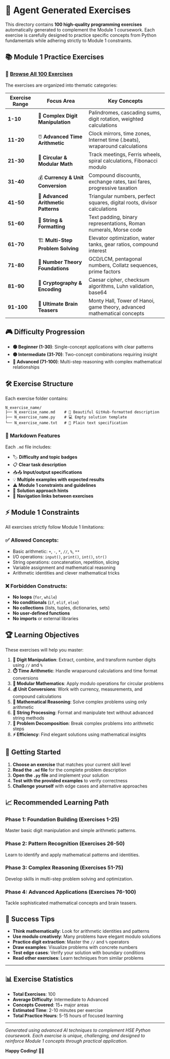 # 🧠 Agent Generated Exercises

This directory contains **100 high-quality programming exercises** automatically generated to complement the Module 1 coursework. Each exercise is carefully designed to practice specific concepts from Python fundamentals while adhering strictly to Module 1 constraints.

## 📚 Module 1 Practice Exercises

### 🎯 [Browse All 100 Exercises](./module_1/)

The exercises are organized into thematic categories:

| Exercise Range | Focus Area | Key Concepts |
|---|---|---|
| **1-10** | 🔢 **Complex Digit Manipulation** | Palindromes, cascading sums, digit rotation, weighted calculations |
| **11-20** | ⏰ **Advanced Time Arithmetic** | Clock mirrors, time zones, Internet time (.beats), wraparound calculations |
| **21-30** | 🔄 **Circular & Modular Math** | Track meetings, Ferris wheels, spiral calculations, Fibonacci modulo |
| **31-40** | 💰 **Currency & Unit Conversion** | Compound discounts, exchange rates, taxi fares, progressive taxation |
| **41-50** | 🧮 **Advanced Arithmetic Patterns** | Triangular numbers, perfect squares, digital roots, divisor calculations |
| **51-60** | 📝 **String & Formatting** | Text padding, binary representations, Roman numerals, Morse code |
| **61-70** | 🏗️ **Multi-Step Problem Solving** | Elevator optimization, water tanks, gear ratios, compound interest |
| **71-80** | 🔬 **Number Theory Foundations** | GCD/LCM, pentagonal numbers, Collatz sequences, prime factors |
| **81-90** | 🎲 **Cryptography & Encoding** | Caesar cipher, checksum algorithms, Luhn validation, base64 |
| **91-100** | 🧩 **Ultimate Brain Teasers** | Monty Hall, Tower of Hanoi, game theory, advanced mathematical concepts |

## 🎮 Difficulty Progression

- **🟢 Beginner (1-30)**: Single-concept applications with clear patterns
- **🟡 Intermediate (31-70)**: Two-concept combinations requiring insight  
- **🔴 Advanced (71-100)**: Multi-step reasoning with complex mathematical relationships

## 🛠️ Exercise Structure

Each exercise folder contains:

```
N_exercise_name/
├── N_exercise_name.md    # 📖 Beautiful GitHub-formatted description
├── N_exercise_name.py    # 💻 Empty solution template
└── N_exercise_name.txt   # 📄 Plain text specification
```

### 📖 Markdown Features

Each `.md` file includes:
- 🏷️ **Difficulty and topic badges**
- 📋 **Clear task description**
- 📥📤 **Input/output specifications**
- 💡 **Multiple examples with expected results**
- ⚠️ **Module 1 constraints and guidelines**
- 🎯 **Solution approach hints**
- 🔗 **Navigation links between exercises**

## ⚡ Module 1 Constraints

All exercises strictly follow Module 1 limitations:

### ✅ **Allowed Concepts:**
- Basic arithmetic: `+`, `-`, `*`, `//`, `%`, `**`
- I/O operations: `input()`, `print()`, `int()`, `str()`
- String operations: concatenation, repetition, slicing
- Variable assignment and mathematical reasoning
- Arithmetic identities and clever mathematical tricks

### ❌ **Forbidden Constructs:**
- **No loops** (`for`, `while`)
- **No conditionals** (`if`, `elif`, `else`) 
- **No collections** (lists, tuples, dictionaries, sets)
- **No user-defined functions**
- **No imports** or external libraries

## 🏆 Learning Objectives

These exercises will help you master:

1. **🔢 Digit Manipulation**: Extract, combine, and transform number digits using `//` and `%`
2. **⏱️ Time Arithmetic**: Handle wraparound calculations and time format conversions
3. **🔄 Modular Mathematics**: Apply modulo operations for circular problems
4. **💰 Unit Conversions**: Work with currency, measurements, and compound calculations
5. **🧮 Mathematical Reasoning**: Solve complex problems using only arithmetic
6. **📝 String Processing**: Format and manipulate text without advanced string methods
7. **🎯 Problem Decomposition**: Break complex problems into arithmetic steps
8. **⚡ Efficiency**: Find elegant solutions using mathematical insights

## 🚀 Getting Started

1. **Choose an exercise** that matches your current skill level
2. **Read the `.md` file** for the complete problem description
3. **Open the `.py` file** and implement your solution
4. **Test with the provided examples** to verify correctness
5. **Challenge yourself** with edge cases and alternative approaches

## 📈 Recommended Learning Path

### Phase 1: Foundation Building (Exercises 1-25)
Master basic digit manipulation and simple arithmetic patterns.

### Phase 2: Pattern Recognition (Exercises 26-50) 
Learn to identify and apply mathematical patterns and identities.

### Phase 3: Complex Reasoning (Exercises 51-75)
Develop skills in multi-step problem solving and optimization.

### Phase 4: Advanced Applications (Exercises 76-100)
Tackle sophisticated mathematical concepts and brain teasers.

## 🎯 Success Tips

- **Think mathematically**: Look for arithmetic identities and patterns
- **Use modulo creatively**: Many problems have elegant modulo solutions  
- **Practice digit extraction**: Master the `//` and `%` operators
- **Draw examples**: Visualize problems with concrete numbers
- **Test edge cases**: Verify your solution with boundary conditions
- **Read other exercises**: Learn techniques from similar problems

---

## 📊 Exercise Statistics

- **Total Exercises**: 100
- **Average Difficulty**: Intermediate to Advanced
- **Concepts Covered**: 15+ major areas
- **Estimated Time**: 2-10 minutes per exercise
- **Total Practice Hours**: 5-15 hours of focused learning

---

*Generated using advanced AI techniques to complement HSE Python coursework. Each exercise is unique, challenging, and designed to reinforce Module 1 concepts through practical application.*

**Happy Coding! 🐍✨**
